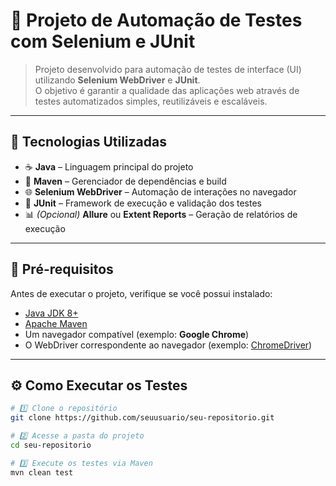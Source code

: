 # 🧪 Projeto de Automação de Testes com Selenium e JUnit

> Projeto desenvolvido para automação de testes de interface (UI) utilizando **Selenium WebDriver** e **JUnit**.  
> O objetivo é garantir a qualidade das aplicações web através de testes automatizados simples, reutilizáveis e escaláveis.

---

## 🚀 Tecnologias Utilizadas

- ☕ **Java** – Linguagem principal do projeto  
- 🧩 **Maven** – Gerenciador de dependências e build  
- 🌐 **Selenium WebDriver** – Automação de interações no navegador  
- 🧪 **JUnit** – Framework de execução e validação dos testes  
- 📊 *(Opcional)* **Allure** ou **Extent Reports** – Geração de relatórios de execução  

---

## 🧰 Pré-requisitos

Antes de executar o projeto, verifique se você possui instalado:

- [Java JDK 8+](https://www.oracle.com/java/technologies/downloads/)  
- [Apache Maven](https://maven.apache.org/download.cgi)  
- Um navegador compatível (exemplo: **Google Chrome**)  
- O WebDriver correspondente ao navegador (exemplo: [ChromeDriver](https://chromedriver.chromium.org/downloads))  

---

## ⚙️ Como Executar os Testes

```bash
# 1️⃣ Clone o repositório
git clone https://github.com/seuusuario/seu-repositorio.git

# 2️⃣ Acesse a pasta do projeto
cd seu-repositorio

# 3️⃣ Execute os testes via Maven
mvn clean test
